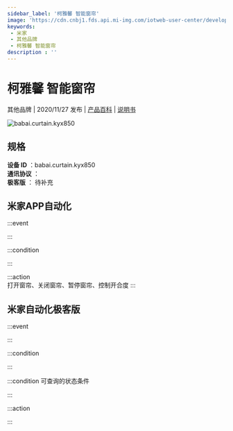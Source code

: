 ```yaml
---
sidebar_label: '柯雅馨 智能窗帘'
image: 'https://cdn.cnbj1.fds.api.mi-img.com/iotweb-user-center/developer_1679047839010XTXxnfPY.png?GalaxyAccessKeyId=AKVGLQWBOVIRQ3XLEW&Expires=9223372036854775807&Signature=zcuZHfB2Hj7V+zx/oSf3jCVGW0k='
keywords: 
 - 米家
 - 其他品牌
 - 柯雅馨 智能窗帘
description : ''
---
```

# 柯雅馨 智能窗帘

其他品牌 | 2020/11/27 发布 | [产品百科](https://home.mi.com/webapp/content/baike/product/index.html?model=babai.curtain.kyx850/) | [说明书](https://home.mi.com/views/introduction.html?model=babai.curtain.kyx850&region=cn)

![babai.curtain.kyx850](https://cdn.cnbj1.fds.api.mi-img.com/iotweb-user-center/developer_1679047839010XTXxnfPY.png?GalaxyAccessKeyId=AKVGLQWBOVIRQ3XLEW&Expires=9223372036854775807&Signature=zcuZHfB2Hj7V+zx/oSf3jCVGW0k=)

## 规格  
> 
**设备 ID** ：babai.curtain.kyx850  
**通讯协议** ：  
**极客版**  ： 待补充 


## 米家APP自动化  

:::event  

:::

:::condition  

:::

:::action   
打开窗帘、关闭窗帘、暂停窗帘、控制开合度
:::

## 米家自动化极客版  

:::event  

:::

:::condition  

:::

:::condition 可查询的状态条件  

:::

:::action  

:::

        
